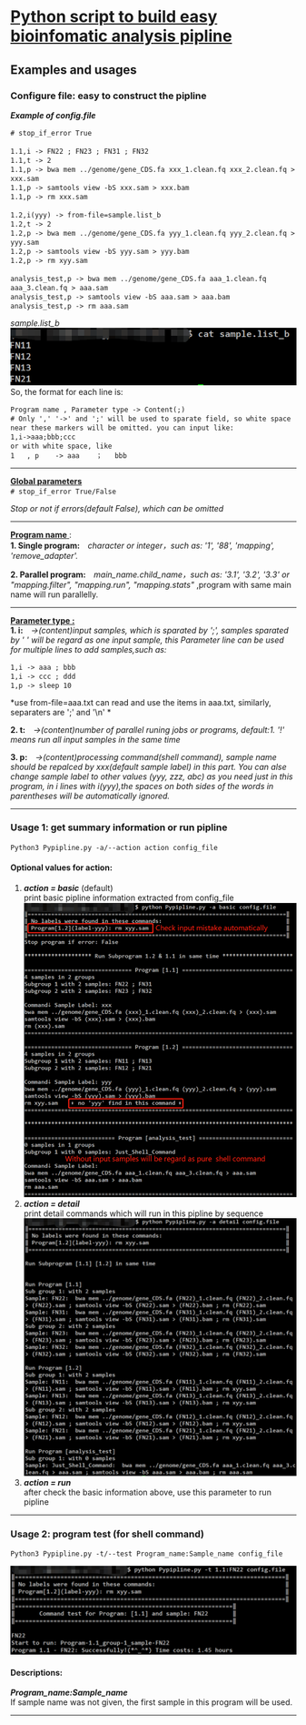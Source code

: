 # <u>Python script to build easy bioinfomatic analysis pipline</u>  
  

## Examples and usages

### Configure file: easy to construct the pipline  
***Example of config.file***  
```
# stop_if_error True

1.1,i -> FN22 ; FN23 ; FN31 ; FN32
1.1,t -> 2
1.1,p -> bwa mem ../genome/gene_CDS.fa xxx_1.clean.fq xxx_2.clean.fq > xxx.sam
1.1,p -> samtools view -bS xxx.sam > xxx.bam
1.1,p -> rm xxx.sam

1.2,i(yyy) -> from-file=sample.list_b
1.2,t -> 2
1.2,p -> bwa mem ../genome/gene_CDS.fa yyy_1.clean.fq yyy_2.clean.fq > yyy.sam
1.2,p -> samtools view -bS yyy.sam > yyy.bam
1.2,p -> rm xyy.sam

analysis_test,p -> bwa mem ../genome/gene_CDS.fa aaa_1.clean.fq aaa_3.clean.fq > aaa.sam
analysis_test,p -> samtools view -bS aaa.sam > aaa.bam
analysis_test,p -> rm aaa.sam
```  
*sample.list_b*  
![sample.list_b](./test_figure/sample_list_b.jpg)
So, the format for each line is: 
```
Program name , Parameter type -> Content(;)
# Only ',' '->' and ';' will be used to sparate field, so white space near these markers will be omitted. you can input like:
1,i->aaa;bbb;ccc
or with white space, like
1   , p    -> aaa    ；   bbb
```
___
<u>**Global parameters</u>**  
`# stop_if_error True/False`  

*Stop or not if errors(default False), which can be omitted*  
___
<u>**Program name** </u> :  
**1. Single program:**&emsp;*character or integer，such as: '1', '88', 
'mapping', 'remove_adapter'.*  
  
**2. Parallel program:**&emsp;*main_name.child_name，such as: '3.1', '3.2', '3.3' or "mapping.filter", "mapping.run", "mapping.stats"* ,program with same main name will run parallelly.

***
<u>**Parameter type :**</u>  
**1. i:**&emsp;*->(content)input samples, which is sparated by ';', samples sparated by ' ' will be regard as one input sample, this Parameter line can be used for multiple lines to add samples,such as:*
```
1,i -> aaa ; bbb
1,i -> ccc ; ddd
1,p -> sleep 10

```   
*use from-file=aaa.txt can read and use the items in aaa.txt, similarly, separaters are ';' and '\n' *  
  
**2. t:**&emsp;*->(content)number of parallel runing jobs or programs, default:1. '!' means run all input samples in the same time*  
  
**3. p:**&emsp;*->(content)processing command(shell command), sample name should be repalced by xxx(default sample label) in this part. You can alse change sample label to other values (yyy, zzz, abc) as you need just in this program, in i lines with i(yyy),the spaces on both sides of the words in parentheses will be automatically ignored.*  
***
### Usage 1:  get summary information or run pipline

```Shell
Python3 Pypipline.py -a/--action action config_file
```
#### Optional values for action:
1.  ***action = basic*** (default)   
print basic pipline information extracted from config_file 
![-a = basic](./test_figure/basic.jpg)
2.  ***action = detail***    
print detail commands which will run in this pipline by sequence   
![-a = detail](./test_figure/detail.jpg)
3.  ***action = run***    
after check the basic information above, use this parameter to run pipline     
___  
### Usage 2: program test (for shell command)

```Shell
Python3 Pypipline.py -t/--test Program_name:Sample_name config_file
```
![-a = test](./test_figure/test.jpg)
#### Descriptions:
***Program_name:Sample_name***   
If sample name was not given, the first sample in this program will be used.  

___

